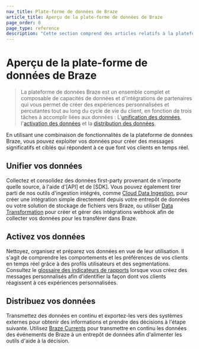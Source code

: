 ```yaml
---
nav_title: Plate-forme de données de Braze
article_title: Aperçu de la plate-forme de données de Braze
page_order: 0
page_type: reference
description: "Cette section comprend des articles relatifs à la plateforme de données de Braze." 
---
```


# Aperçu de la plate-forme de données de Braze

> La plateforme de données Braze est un ensemble complet et composable de capacités de données et d'intégrations de partenaires qui vous permet de créer des expériences personnalisées et percutantes tout au long du cycle de vie du client, en fonction de trois tâches à accomplir liées aux données : L'[unification des données]({{site.baseurl}}/user_guide/data/unification), l'[activation des données]({{site.baseurl}}/user_guide/data/activation) et la [distribution des données]({{site.baseurl}}/user_guide/data/distribution).

En utilisant une combinaison de fonctionnalités de la plateforme de données Braze, vous pouvez exploiter vos données pour créer des messages significatifs et ciblés qui répondent à ce que font vos clients en temps réel.

## Unifier vos données 

Collectez et consolidez des données first-party provenant de n'importe quelle source, à l'aide d'[API] et de [SDK]. Vous pouvez également tirer parti de nos outils d'ingestion intégrés, comme [Cloud Data Ingestion]({{site.baseurl}}/user_guide/data/unification/cloud_ingestion), pour créer une intégration simple directement depuis votre entrepôt de données ou votre solution de stockage de fichiers vers Braze, ou utiliser [Data Transformation]({{site.baseurl}}/user_guide/data/unification/data_transformation) pour créer et gérer des intégrations webhook afin de collecter vos données pour les transférer dans Braze.

## Activez vos données

Nettoyez, organisez et préparez vos données en vue de leur utilisation. Il s'agit de comprendre les comportements et les préférences de vos clients en temps réel grâce à des profils utilisateurs et des segmentations. Consultez le [glossaire des indicateurs de rapports]({{site.baseurl}}/user_guide/data/activation/report_metrics) lorsque vous créez des messages personnalisés afin d'identifier la façon dont vos clients réagissent à ces expériences personnalisées.

## Distribuez vos données

Transmettez des données en continu et exportez-les vers des systèmes externes pour obtenir des informations et prendre des décisions à l'étape suivante. Utilisez [Braze Currents]({{site.baseurl}}/user_guide/data/distribution/braze_currents) pour transmettre en continu les données des événements de Braze à un entrepôt de données afin d'alimenter les outils d'aide à la décision.
